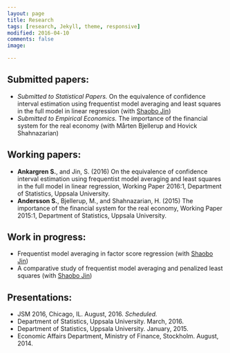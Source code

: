 ```yaml
---
layout: page
title: Research
tags: [research, Jekyll, theme, responsive]
modified: 2016-04-10
comments: false
image:

---
```


## Submitted papers:

* *Submitted to Statistical Papers.* On the equivalence of confidence interval estimation using frequentist model averaging and least squares in the full model in linear regression (with [Shaobo Jin](http://katalog.uu.se/profile/?id=N11-1506))
* *Submitted to Empirical Economics.* The importance of the financial system for the real economy (with Mårten Bjellerup and Hovick Shahnazarian)

## Working papers:

* **Ankargren S.**, and Jin, S. (2016) On the equivalence of confidence interval estimation using frequentist model averaging and least squares in the full model in linear regression, Working Paper 2016:1, Department of Statistics, Uppsala University.
* **Andersson S.**, Bjellerup, M., and Shahnazarian, H. (2015) The importance of the financial system for the real economy, Working Paper 2015:1, Department of Statistics, Uppsala University.

## Work in progress:

* Frequentist model averaging in factor score regression (with [Shaobo Jin](http://katalog.uu.se/profile/?id=N11-1506))
* A comparative study of frequentist model averaging and penalized least squares (with [Shaobo Jin](http://katalog.uu.se/profile/?id=N11-1506))

## Presentations:

* JSM 2016, Chicago, IL. August, 2016. *Scheduled.*
* Department of Statistics, Uppsala University. March, 2016.
* Department of Statistics, Uppsala University. January, 2015.
* Economic Affairs Department, Ministry of Finance, Stockholm. August, 2014.